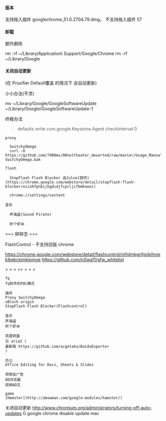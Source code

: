 
#### 版本

支持拖入插件
googlechrome_51.0.2704.79.dmg，
不支持拖入插件
57

#### 卸载

额外删除

rm -rf ~/Library/Application\ Support/Google/Chrome
rm -rf ~/Library/Google

#### 关闭自动更新
(在 Proxifier Default覆盖 的情况下 会自动更新)

小小办法(不灵)

mv ~/Library/Google/GoogleSoftwareUpdate ~/Library/Google/GoogleSoftwareUpdate-1

终极办法
> defaults write com.google.Keystone.Agent checkInterval 0


```
proxy

  SwitchyOmega
  curl -O https://github.com/7900ms/00nottheater_deserted/raw/master/Usage_Manual/Chrome/chrome-SwitchyOmega.bak

flash

  StopFlash Flash Blocker 由Juloo[提供](https://chrome.google.com/webstore/detail/stopflash-flash-blocker/oiiohfpnbijbgdidjfcpcljcfbmkaooi)
  
  chrome://settings/content

音乐

  声海盗(Sound Pirate)
  
  听个虾米
```

=== 碎碎念 ===

FlashControl - 不支持旧版 chrome 

https://chrome.google.com/webstore/detail/flashcontrol/mfidmkgnfgnkihnjeklbekckimkipmoe
https://github.com/n0wa11/gfw_whitelist

= = = == = = = 

```
fq
fq软件的PAC模式

插件
Proxy SwitchyOmega
uBlock origin
StopFlash Flash Blocker(Flashcontrol)

音乐
声海盗
听个虾米

百度网盘
见 aria2 (
最新版 https://github.com/acgotaku/BaiduExporter
)

办公
Office Editing for Docs, Sheets & Slides

视频去广告
QQ浏览器
视频AD叉

game
[Hamster](http://abowman.com/google-modules/hamster/)

```

关闭自动更新
http://www.chromium.org/administrators/turning-off-auto-updates
G google chrome disable update mac
